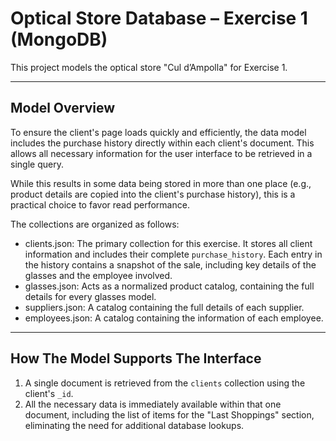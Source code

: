 # Optical Store Database – Exercise 1 (MongoDB)

This project models the optical store "Cul d’Ampolla" for Exercise 1.

---

## Model Overview

To ensure the client's page loads quickly and efficiently, the data model includes the purchase history directly within each client's document. 
This allows all necessary information for the user interface to be retrieved in a single query.

While this results in some data being stored in more than one place (e.g., product details are copied into the client's purchase history), this is a practical choice to favor read performance.

The collections are organized as follows:

- clients.json: The primary collection for this exercise. It stores all client information and includes their complete `purchase_history`. Each entry in the history contains a snapshot of the sale, including key details of the glasses and the employee involved.
- glasses.json: Acts as a normalized product catalog, containing the full details for every glasses model.
- suppliers.json: A catalog containing the full details of each supplier.
- employees.json: A catalog containing the information of each employee.

---

## How The Model Supports The Interface

1.  A single document is retrieved from the `clients` collection using the client's `_id`.
2.  All the necessary data is immediately available within that one document, including the list of items for the "Last Shoppings" section, eliminating the need for additional database lookups. 